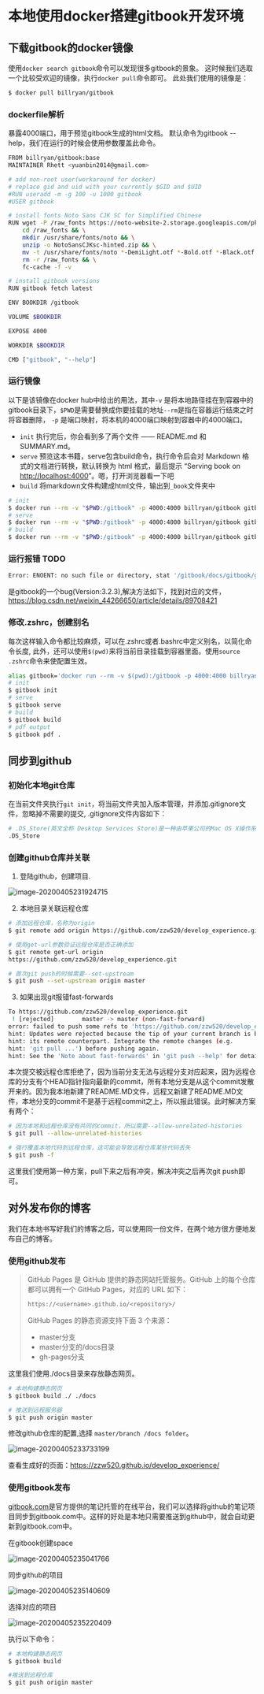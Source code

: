 # 本地使用docker搭建gitbook开发环境



## 下载gitbook的docker镜像

使用`docker search gitbook`命令可以发现很多gitbook的景象。
这时候我们选取一个比较受欢迎的镜像，执行`docker pull`命令即可。
此处我们使用的镜像是：

```bash
$ docker pull billryan/gitbook
```

### dockerfile解析

暴露4000端口，用于预览gitbook生成的html文档。
默认命令为gitbook --help，我们在运行的时候会使用参数覆盖此命令。

```bash
FROM billryan/gitbook:base
MAINTAINER Rhett <yuanbin2014@gmail.com>

# add non-root user(workaround for docker)
# replace gid and uid with your currently $GID and $UID
#RUN useradd -m -g 100 -u 1000 gitbook
#USER gitbook

# install fonts Noto Sans CJK SC for Simplified Chinese
RUN wget -P /raw_fonts https://noto-website-2.storage.googleapis.com/pkgs/NotoSansCJKsc-hinted.zip && \
    cd /raw_fonts && \
    mkdir /usr/share/fonts/noto && \
    unzip -o NotoSansCJKsc-hinted.zip && \
    mv -t /usr/share/fonts/noto *-DemiLight.otf *-Bold.otf *-Black.otf && \
    rm -r /raw_fonts && \
    fc-cache -f -v

# install gitbook versions
RUN gitbook fetch latest

ENV BOOKDIR /gitbook

VOLUME $BOOKDIR

EXPOSE 4000

WORKDIR $BOOKDIR

CMD ["gitbook", "--help"]
```

### 运行镜像

以下是该镜像在docker hub中给出的用法，其中`-v` 是将本地路径挂在到容器中的gitbook目录下，`$PWD`是需要替换成你要挂载的地址`--rm`是指在容器运行结束之时将容器删除，  `-p`  是端口映射，将本机的4000端口映射到容器中的4000端口。

- `init` 执行完后，你会看到多了两个文件 —— README.md 和 SUMMARY.md。
- `serve` 预览这本书籍，serve包含build命令，执行命令后会对 Markdown 格式的文档进行转换，默认转换为 html 格式，最后提示 “Serving book on [http://localhost:4000](http://localhost:4000/)”。嗯，打开浏览器看一下吧
- `build` 将markdown文件构建成html文件，输出到`_book`文件夹中

```bash
# init
$ docker run --rm -v "$PWD:/gitbook" -p 4000:4000 billryan/gitbook gitbook init
# serve
$ docker run --rm -v "$PWD:/gitbook" -p 4000:4000 billryan/gitbook gitbook serve
# build
$ docker run --rm -v "$PWD:/gitbook" -p 4000:4000 billryan/gitbook gitbook build
```

### 运行报错 TODO

```bash
Error: ENOENT: no such file or directory, stat '/gitbook/docs/gitbook/gitbook-plugin-fontsettings/fontsettings.js'
```

是gitbook的一个bug(Version:3.2.3),解决方法如下，找到对应的文件，
https://blog.csdn.net/weixin_44266650/article/details/89708421

### 修改.zshrc，创建别名

每次这样输入命令都比较麻烦，可以在.zshrc或者.bashrc中定义别名，以简化命令长度,
此外，还可以使用`$(pwd)`来将当前目录挂载到容器里面。使用`source .zshrc`命令来使配置生效。

```bash
alias gitbook='docker run --rm -v $(pwd):/gitbook -p 4000:4000 billryan/gitbook gitbook'
# init
$ gitbook init
# serve
$ gitbook serve
# build
$ gitbook build
# pdf output
$ gitbook pdf .
```

## 同步到github

### 初始化本地git仓库

在当前文件夹执行`git init`，将当前文件夹加入版本管理，并添加.gitignore文件，忽略掉不需要的提交,
.gitignore文件内容如下：

```bash
# .DS_Store(英文全称 Desktop Services Store)是一种由苹果公司的Mac OS X操作系统所创造的隐藏文件，目的在于存贮目录的自定义属性，例如文件们的图标位置或者是背景色的选择。相当于 Windows 下的 desktop.ini
.DS_Store
```



### 创建github仓库并关联

1. 登陆github，创建项目.

![image-20200405231924715](本地使用docker搭建gitbook开发环境.assets/image-20200405231924715.png)

2. 本地目录关联远程仓库

```bash
# 添加远程仓库，名称为origin
$ git remote add origin https://github.com/zzw520/develop_experience.git

# 使用get-url参数验证远程仓库是否正确添加
$ git remote get-url origin
https://github.com/zzw520/develop_experience.git

# 首次git push的时候需要--set-upstream
$ git push --set-upstream origin master
```

3. 如果出现git报错fast-forwards

```bash
To https://github.com/zzw520/develop_experience.git
 ! [rejected]        master -> master (non-fast-forward)
error: failed to push some refs to 'https://github.com/zzw520/develop_experience.git'
hint: Updates were rejected because the tip of your current branch is behind
hint: its remote counterpart. Integrate the remote changes (e.g.
hint: 'git pull ...') before pushing again.
hint: See the 'Note about fast-forwards' in 'git push --help' for details.
```

本次提交被远程仓库拒绝了，因为当前分支无法与远程分支对应起来，因为远程仓库的分支有个HEAD指针指向最新的commit，所有本地分支是从这个commit发散开来的。因为我本地新建了README.MD文件，远程又新建了README.MD文件，本地分支的commit不是基于远程commit之上，所以报此错误。此时解决方案有两个：

```bash
# 因为本地和远程仓库没有共同的commit，所以需要--allow-unrelated-histories
$ git pull --allow-unrelated-histories

# 强行覆盖本地代码到远程仓库，这可能会导致远程仓库某些代码丢失
$ git push -f
```

这里我们使用第一种方案，pull下来之后有冲突，解决冲突之后再次git push即可。



## 对外发布你的博客

我们在本地书写好我们的博客之后，可以使用同一份文件，在两个地方很方便地发布自己的博客。

### 使用github发布

>  GitHub Pages 是 GitHub 提供的静态网站托管服务。GitHub 上的每个仓库都可以拥有一个 GitHub Pages，对应的 URL 如下：
>
> ```bash
> https://<username>.github.io/<repository>/
> ```
>
> GitHub Pages 的静态资源支持下面 3 个来源：
>
> - master分支
> - master分支的/docs目录
> - gh-pages分支

这里我们使用./docs目录来存放静态网页。

```bash
# 本地构建静态网页
$ gitbook build ./ ./docs

# 推送到远程服务器
$ git push origin master
```

修改github仓库的配置,选择 `master/branch /docs folder`。

![image-20200405233733199](本地使用docker搭建gitbook开发环境.assets/image-20200405233733199.png)

查看生成好的页面：https://zzw520.github.io/develop_experience/


### 使用gitbook发布

[gitbook.com](https://www.gitbook.com)是官方提供的笔记托管的在线平台，我们可以选择将github的笔记项目同步到gitbook.com中。这样的好处是本地只需要推送到github中，就会自动更新到gitbook.com中。

在gitbook创建space

![image-20200405235041766](本地使用docker搭建gitbook开发环境.assets/image-20200405235041766.png)

同步github的项目

![image-20200405235140609](本地使用docker搭建gitbook开发环境.assets/image-20200405235140609.png)

选择对应的项目

![image-20200405235220409](本地使用docker搭建gitbook开发环境.assets/image-20200405235220409.png)

执行以下命令：

```bash
# 本地构建静态网页
$ gitbook build

#推送到远程仓库
$ git push origin master
```







